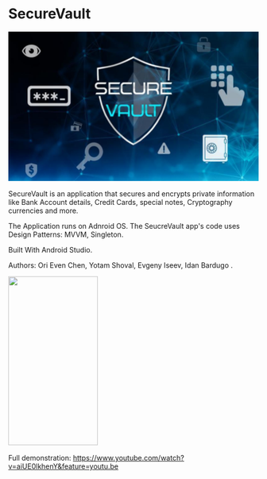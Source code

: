 # SecureVault
<img src="https://github.com/Oriech90/SecureVault/blob/master/SecureVault%20png.png" >

SecureVault is an application that secures and encrypts private information like Bank Account details, 
Credit Cards, special notes, Cryptography currencies and more.


The Application runs on Adnroid OS.
The SeucreVault app's code uses Design Patterns: MVVM, Singleton.

Built With
Android Studio.


Authors:
Ori Even Chen,
Yotam Shoval,
Evgeny Iseev,
Idan Bardugo .


<img src="https://github.com/Oriech90/SecureVault/blob/master/SecureVaultGif.gif" width="180" height="340" />

Full demonstration: https://www.youtube.com/watch?v=aiUE0lkhenY&feature=youtu.be

